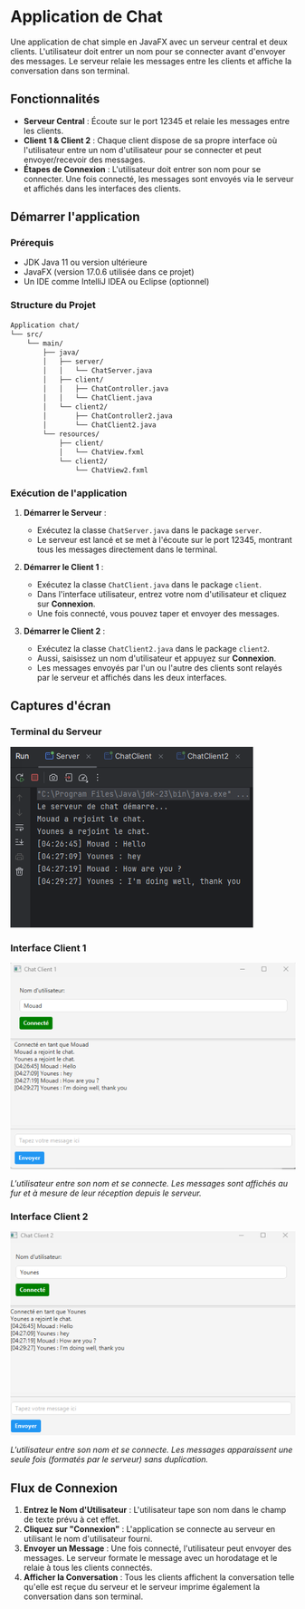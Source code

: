 # Application de Chat

Une application de chat simple en JavaFX avec un serveur central et deux clients. 
L'utilisateur doit entrer un nom pour se connecter avant d'envoyer des messages. 
Le serveur relaie les messages entre les clients et affiche la conversation dans son terminal.

## Fonctionnalités

- **Serveur Central** : Écoute sur le port 12345 et relaie les messages entre les clients.
- **Client 1 & Client 2** : Chaque client dispose de sa propre interface où l'utilisateur 
entre un nom d'utilisateur pour se connecter et peut envoyer/recevoir des messages.
- **Étapes de Connexion** : L'utilisateur doit entrer son nom pour se connecter. 
Une fois connecté, les messages sont envoyés via le serveur et affichés dans les interfaces des clients.

## Démarrer l'application

### Prérequis

- JDK Java 11 ou version ultérieure
- JavaFX (version 17.0.6 utilisée dans ce projet)
- Un IDE comme IntelliJ IDEA ou Eclipse (optionnel)

### Structure du Projet

```
Application chat/
└── src/
    └── main/
        ├── java/
        │   ├── server/
        │   │   └── ChatServer.java
        │   ├── client/
        │   │   ├── ChatController.java
        │   │   └── ChatClient.java
        │   └── client2/
        │       ├── ChatController2.java
        │       └── ChatClient2.java
        └── resources/
            ├── client/
            │   └── ChatView.fxml
            └── client2/
                └── ChatView2.fxml
```


### Exécution de l'application

1. **Démarrer le Serveur** :
    - Exécutez la classe `ChatServer.java` dans le package `server`.
    - Le serveur est lancé et se met à l'écoute sur le port 12345, 
   montrant tous les messages directement dans le terminal.

2. **Démarrer le Client 1** :
    - Exécutez la classe `ChatClient.java` dans le package `client`.
    - Dans l'interface utilisateur, entrez votre nom d'utilisateur et cliquez sur **Connexion**.
    - Une fois connecté, vous pouvez taper et envoyer des messages.

3. **Démarrer le Client 2** :
    - Exécutez la classe `ChatClient2.java` dans le package `client2`.
    - Aussi, saisissez un nom d'utilisateur et appuyez sur **Connexion**.
    - Les messages envoyés par l'un ou l'autre des clients sont relayés par le serveur 
   et affichés dans les deux interfaces.

## Captures d'écran

### Terminal du Serveur
<img src="Captures/Server.png">

### Interface Client 1
<img src="Captures/Client1.png">

*L'utilisateur entre son nom et se connecte. Les messages sont affichés au fur et à mesure de leur réception depuis le serveur.*

### Interface Client 2
<img src="Captures/Client2.png">

*L'utilisateur entre son nom et se connecte. Les messages apparaissent une seule fois (formatés par le serveur) sans duplication.*

## Flux de Connexion

1. **Entrez le Nom d'Utilisateur** : L'utilisateur tape son nom dans le champ de texte prévu à cet effet.
2. **Cliquez sur "Connexion"** : L'application se connecte au serveur en utilisant le nom d'utilisateur fourni.
3. **Envoyer un Message** : Une fois connecté, l'utilisateur peut envoyer des messages. 
Le serveur formate le message avec un horodatage et le relaie à tous les clients connectés.
4. **Afficher la Conversation** : Tous les clients affichent la conversation telle qu'elle est reçue du serveur
et le serveur imprime également la conversation dans son terminal.


